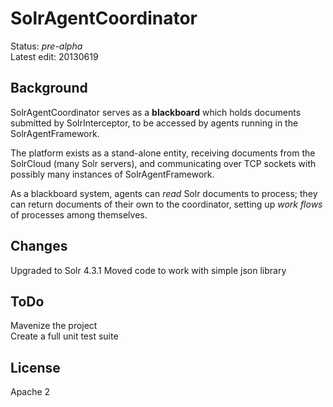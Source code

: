 # SolrAgentCoordinator #
Status: *pre-alpha*<br/>
Latest edit: 20130619
## Background ##
SolrAgentCoordinator serves as a **blackboard** which holds documents submitted by SolrInterceptor, to be accessed by agents running in the SolrAgentFramework.

The platform exists as a stand-alone entity, receiving documents from the SolrCloud (many Solr servers), and communicating over TCP sockets with possibly many instances of SolrAgentFramework.

As a blackboard system, agents can *read* Solr documents to process; they can return documents of their own to the coordinator, setting up *work flows* of processes among themselves.

## Changes ##
Upgraded to Solr 4.3.1
Moved code to work with simple json library

## ToDo ##
Mavenize the project<br/>
Create a full unit test suite

## License ##
Apache 2
